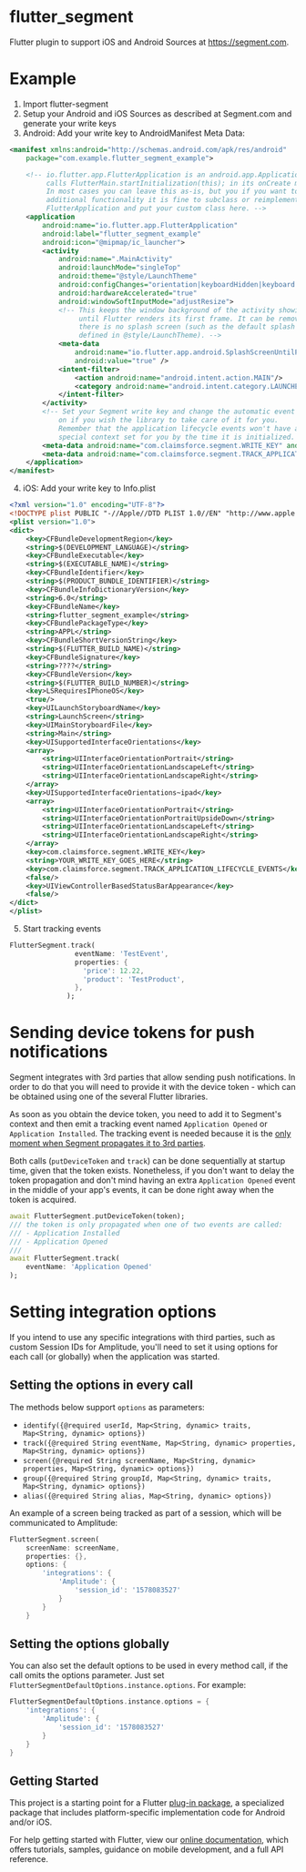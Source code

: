 # flutter_segment

Flutter plugin to support iOS and Android Sources at https://segment.com.

# Example

1. Import flutter-segment
2. Setup your Android and iOS Sources as described at Segment.com and generate your write keys
3. Android: Add your write key to AndroidManifest Meta Data:
```xml
<manifest xmlns:android="http://schemas.android.com/apk/res/android"
    package="com.example.flutter_segment_example">

    <!-- io.flutter.app.FlutterApplication is an android.app.Application that
         calls FlutterMain.startInitialization(this); in its onCreate method.
         In most cases you can leave this as-is, but you if you want to provide
         additional functionality it is fine to subclass or reimplement
         FlutterApplication and put your custom class here. -->
    <application
        android:name="io.flutter.app.FlutterApplication"
        android:label="flutter_segment_example"
        android:icon="@mipmap/ic_launcher">
        <activity
            android:name=".MainActivity"
            android:launchMode="singleTop"
            android:theme="@style/LaunchTheme"
            android:configChanges="orientation|keyboardHidden|keyboard|screenSize|locale|layoutDirection|fontScale|screenLayout|density|uiMode"
            android:hardwareAccelerated="true"
            android:windowSoftInputMode="adjustResize">
            <!-- This keeps the window background of the activity showing
                 until Flutter renders its first frame. It can be removed if
                 there is no splash screen (such as the default splash screen
                 defined in @style/LaunchTheme). -->
            <meta-data
                android:name="io.flutter.app.android.SplashScreenUntilFirstFrame"
                android:value="true" />
            <intent-filter>
                <action android:name="android.intent.action.MAIN"/>
                <category android:name="android.intent.category.LAUNCHER"/>
            </intent-filter>
        </activity>
        <!-- Set your Segment write key and change the automatic event tracking
            on if you wish the library to take care of it for you.
            Remember that the application lifecycle events won't have any
            special context set for you by the time it is initialized. -->
        <meta-data android:name="com.claimsforce.segment.WRITE_KEY" android:value="<YOUR_WRITE_KEY_GOES_HERE>" />
        <meta-data android:name="com.claimsforce.segment.TRACK_APPLICATION_LIFECYCLE_EVENTS" android:value="false" />
    </application>
</manifest>
```
4. iOS: Add your write key to Info.plist
```xml
<?xml version="1.0" encoding="UTF-8"?>
<!DOCTYPE plist PUBLIC "-//Apple//DTD PLIST 1.0//EN" "http://www.apple.com/DTDs/PropertyList-1.0.dtd">
<plist version="1.0">
<dict>
	<key>CFBundleDevelopmentRegion</key>
	<string>$(DEVELOPMENT_LANGUAGE)</string>
	<key>CFBundleExecutable</key>
	<string>$(EXECUTABLE_NAME)</string>
	<key>CFBundleIdentifier</key>
	<string>$(PRODUCT_BUNDLE_IDENTIFIER)</string>
	<key>CFBundleInfoDictionaryVersion</key>
	<string>6.0</string>
	<key>CFBundleName</key>
	<string>flutter_segment_example</string>
	<key>CFBundlePackageType</key>
	<string>APPL</string>
	<key>CFBundleShortVersionString</key>
	<string>$(FLUTTER_BUILD_NAME)</string>
	<key>CFBundleSignature</key>
	<string>????</string>
	<key>CFBundleVersion</key>
	<string>$(FLUTTER_BUILD_NUMBER)</string>
	<key>LSRequiresIPhoneOS</key>
	<true/>
	<key>UILaunchStoryboardName</key>
	<string>LaunchScreen</string>
	<key>UIMainStoryboardFile</key>
	<string>Main</string>
	<key>UISupportedInterfaceOrientations</key>
	<array>
		<string>UIInterfaceOrientationPortrait</string>
		<string>UIInterfaceOrientationLandscapeLeft</string>
		<string>UIInterfaceOrientationLandscapeRight</string>
	</array>
	<key>UISupportedInterfaceOrientations~ipad</key>
	<array>
		<string>UIInterfaceOrientationPortrait</string>
		<string>UIInterfaceOrientationPortraitUpsideDown</string>
		<string>UIInterfaceOrientationLandscapeLeft</string>
		<string>UIInterfaceOrientationLandscapeRight</string>
	</array>
	<key>com.claimsforce.segment.WRITE_KEY</key>
	<string>YOUR_WRITE_KEY_GOES_HERE</string>
	<key>com.claimsforce.segment.TRACK_APPLICATION_LIFECYCLE_EVENTS</key>
	<false/>
	<key>UIViewControllerBasedStatusBarAppearance</key>
	<false/>
</dict>
</plist>
```
5. Start tracking events

```dart
FlutterSegment.track(
                eventName: 'TestEvent',
                properties: {
                  'price': 12.22,
                  'product': 'TestProduct',
                },
              );
```

# Sending device tokens for push notifications

Segment integrates with 3rd parties that allow sending push notifications.
In order to do that you will need to provide it with the device token - which can be obtained using one of the several Flutter libraries.

As soon as you obtain the device token, you need to add it to Segment's context and then emit a tracking event named `Application Opened` or `Application Installed`. The tracking event is needed because it is the [only moment when Segment propagates it to 3rd parties](https://segment.com/docs/connections/destinations/catalog/customer-io/).

Both calls (`putDeviceToken` and `track`) can be done sequentially at startup time, given that the token exists.
Nonetheless, if you don't want to delay the token propagation and don't mind having an extra `Application Opened` event in the middle of your app's events, it can be done right away when the token is acquired.

```dart
await FlutterSegment.putDeviceToken(token);
/// the token is only propagated when one of two events are called:
/// - Application Installed
/// - Application Opened
///
await FlutterSegment.track(
	eventName: 'Application Opened'
);
```

# Setting integration options

If you intend to use any specific integrations with third parties, such as custom Session IDs for Amplitude, you'll need to set it using options for each call (or globally) when the application was started.

## Setting the options in every call

The methods below support `options` as parameters:
- `identify({@required userId, Map<String, dynamic> traits, Map<String, dynamic> options})`
- `track({@required String eventName, Map<String, dynamic> properties, Map<String, dynamic> options})`
- `screen({@required String screenName, Map<String, dynamic> properties, Map<String, dynamic> options})`
- `group({@required String groupId, Map<String, dynamic> traits, Map<String, dynamic> options})`
- `alias({@required String alias, Map<String, dynamic> options})`

An example of a screen being tracked as part of a session, which will be communicated to Amplitude:

```dart
FlutterSegment.screen(
	screenName: screenName,
	properties: {},
	options: {
		'integrations': {
			'Amplitude': {
				'session_id': '1578083527'
			}
		}
	}
```

## Setting the options globally

You can also set the default options to be used in every method call, if the call omits the options parameter. Just set `FlutterSegmentDefaultOptions.instance.options`. For example:

```dart
FlutterSegmentDefaultOptions.instance.options = {
	'integrations': {
		'Amplitude': {
			'session_id': '1578083527'
		}
	}
}
```

## Getting Started

This project is a starting point for a Flutter
[plug-in package](https://flutter.dev/developing-packages/),
a specialized package that includes platform-specific implementation code for
Android and/or iOS.

For help getting started with Flutter, view our
[online documentation](https://flutter.dev/docs), which offers tutorials,
samples, guidance on mobile development, and a full API reference.
